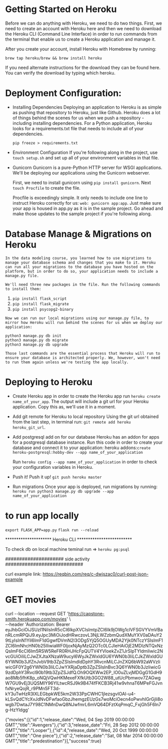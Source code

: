 # Getting Started on Heroku

Before we can do anything with Heroku, we need to do two things. First, we need to create an account with Heroku here and then we need to download the Heroku CLI (Command Line Interface) in order to run commands from the terminal that enable us to create a Heroku application and manage it.

After you create your account, install Heroku with Homebrew by running:

`brew tap heroku/brew && brew install heroku`

If you need alternate instructions for the download they can be found here. You can verify the download by typing which heroku.

# Deployment Configuration:
 * Installing Dependencies
    Deploying an application to Heroku is as simple as pushing that repository to Heroku, just like Github. Heroku does a lot of things behind the scenes for us when we push a repository - including installing dependencies. For a Python application, Heroku looks for a requirements.txt file that needs to include all of your dependencies.

    `pip freeze > requirements.txt`

 * Environment Configuration
    If you're following along in the project, use `touch setup.sh` and set up all of your environment variables in that file.

 * Gunicorn
    Gunicorn is a pure-Python HTTP server for WSGI applications. We'll be deploying our applications using the Gunicorn webserver.

    First, we need to install gunicorn using `pip install gunicorn`. Next `touch Procfile` to create the file.

    Procfile is exceedingly simple. It only needs to include one line to instruct Heroku correctly for us: `web: gunicorn app:app`. Just make sure your app is housed in app.py as it is in the sample project. Go ahead and make those updates to the sample project if you're following along.

# Database Manage & Migrations on Heroku
    In the data modeling course, you learned how to use migrations to manage your database schema and changes that you make to it. Heroku can run all your migrations to the database you have hosted on the platform, but in order to do so, your application needs to include a manage.py file.

    We'll need three new packages in the file. Run the following commands to install them:

   1. `pip install flask_script`
   2. `pip install flask_migrate`
   3. `pip install psycopg2-binary`

    Now we can run our local migrations using our manage.py file, to mirror how Heroku will run behind the scenes for us when we deploy our application:

    python3 manage.py db init
    python3 manage.py db migrate
    python3 manage.py db upgrade

    Those last commands are the essential process that Heroku will run to ensure your database is architected properly. We, however, won't need to run them again unless we're testing the app locally.
    
# Deploying to Heroku
 * Create Heroku app
   in order to create the Heroku app run `heroku create name_of_your_app`. The output will include a git url for your Heroku application. Copy this as, we'll use it in a moment.
   
 * Add git remote for Heroku to local repository
   Using the git url obtained from the last step, in terminal run: `git remote add heroku heroku_git_url`.

 * Add postgresql add on for our database
   Heroku has an addon for apps for a postgresql database instance. Run this code in order to create your database and connect it to your application: heroku addons:`create heroku-postgresql:hobby-dev --app name_of_your_application`

   Run `heroku config --app name_of_your_application` in order to check your configuration variables in Heroku.

 * Push it!
   Push it up! `git push heroku master`

 * Run migrations
   Once your app is deployed, run migrations by running: `heroku run python3 manage.py db upgrade --app name_of_your_application`

# to run app locally 
  `export FLASK_APP=app.py` 
  `flask run --reload`

********************* Heroku CLI *************************

To check db on local machine teminal run => `heroku pg:psql`   


##################### side activity ############################

curl example link: https://reqbin.com/req/c-dwjszac0/curl-post-json-example

# GET movies
curl --location --request GET 'https://capstone-smith.herokuapp.com/movies' \     
--header 'Authorization: Bearer eyJhbGciOiJSUzI1NiIsInR5cCI6IkpXVCIsImtpZCI6Ik9jOWg1clVFSGVYVmVBanRLcmRPQiJ9.eyJpc3MiOiJodHRwczovL3NjLWZzbmQudXMuYXV0aDAuY29tLyIsInN1YiI6ImF1dGgwfDVmN2I3ODg5YjQ5OGUyMDA2Yjk0NTczYSIsImF1ZCI6ImNhcHN0b25lIiwiaWF0IjoxNjAyMzQ2OTc0LCJleHAiOjE2MDIzNTQxNzQsImF6cCI6Im5RSW5ReFR0RHJHcFpQUTV4YVloekZvZ1JrSlpTYldmIiwic2NvcGUiOiIiLCJwZXJtaXNzaW9ucyI6WyJkZWxldGU6YWN0b3IiLCJkZWxldGU6YWN0b3JfZnJvbV9tb3ZpZSIsImdldDphY3RvcnMiLCJnZXQ6bW92aWVzIiwicGF0Y2g6YWN0b3IiLCJwYXRjaDptb3ZpZSIsInBvc3Q6YWN0b3JzIiwicG9zdDphY3Rvcl90b19tb3ZpZSJdfQ.Oh9OQXWw2EP_IO0uZLvjMDGgG1GdH9ao8Mb5fhK8p_oNQjVQwHKMexeFXfkUtb3GO2W88_utUcPbmwov7ZAGwgW7GU9vEj3UQSMIY96YlLtwcRSJ9k9B474fFKCB3Rj41w9vhnaT6MPeFGJvnfxNryeQojR_r9PMn5FT3d-kY3uTwHzR3IXLEGbpkWE5km2W33PpCWHC1jIezsgvIOAI-u4-kLSvQdCYcXvJdNvDFwfaoGbzJhemgzEUzGs7woMciOecn4oPwvhIGrGjli8owgb7DwtaJ7Y98C1NMnDwQ8NJwfmrL6mVQ64DFztXqPmqC_FxjGh5F6ln7g-HzYldgg'

{"movies":[{"id":1,"release_date":"Wed, 04 Sep 2019 00:00:00 GMT","title":"Avengers"},{"id":3,"release_date":"Fri, 28 Sep 2012 00:00:00 GMT","title":"Looper"},{"id":4,"release_date":"Wed, 20 Oct 1999 00:00:00 GMT","title":"One piece"},{"id":2,"release_date":"Sat, 08 Mar 2014 00:00:00 GMT","title":"predestination"}],"success":true}
